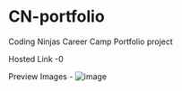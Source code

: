 # CN-portfolio
Coding Ninjas Career Camp Portfolio project

Hosted Link -0 


Preview Images -
![image](https://user-images.githubusercontent.com/63789702/186839532-1fa7a4c5-bee6-46ae-b9ac-6e71c0a8fd88.png)

